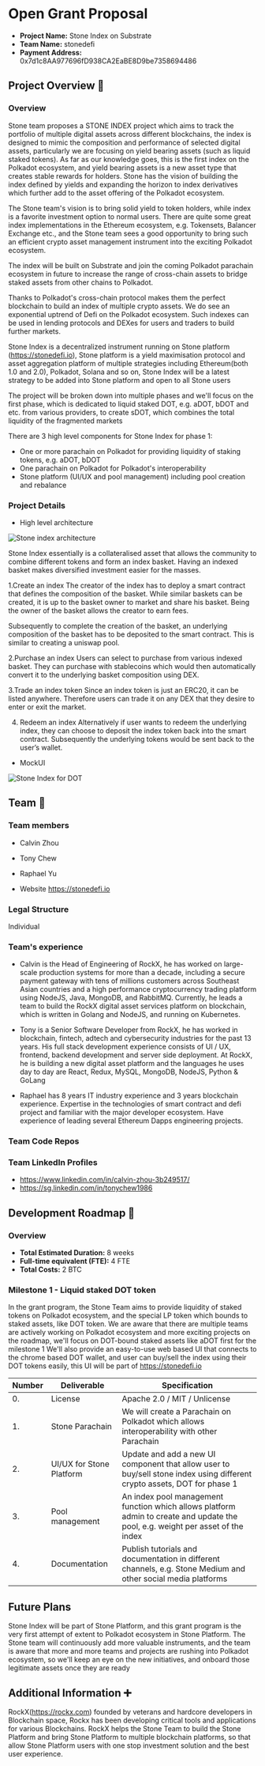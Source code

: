 # Open Grant Proposal

* **Project Name:** Stone Index on Substrate
* **Team Name:** stonedefi
* **Payment Address:** 0x7d1c8AA977696fD938CA2EaBE8D9be7358694486

## Project Overview :page_facing_up: 

### Overview

Stone team proposes a STONE INDEX project which aims to track the portfolio of multiple digital assets across different blockchains, the index is designed to mimic the composition and performance of selected digital assets, particularly we are focusing on yield bearing assets (such as liquid staked tokens). As far as our knowledge goes, this is the first index on the Polkadot ecosystem, and yield bearing assets is a new asset type that creates stable rewards for holders. Stone has the vision of building the index defined by yields and expanding the horizon to index derivatives which further add to the asset offering of the Polkadot ecosystem.

The Stone team's vision is to bring solid yield to token holders, while index is a favorite investment option to normal users. There are quite some great index implementations in the Ethereum ecosystem, e.g. Tokensets, Balancer Exchange etc., and the Stone team sees a good opportunity to bring such an efficient crypto asset management instrument into the exciting Polkadot ecosystem. 

The index will be built on Substrate and join the coming Polkadot parachain ecosystem in future to increase the range of cross-chain assets to bridge staked assets from other chains to Polkadot.

Thanks to Polkadot's cross-chain protocol makes them the perfect blockchain to build an index of multiple crypto assets. We do see an exponential uptrend of Defi on the Polkadot ecosystem. Such indexes can be used in lending protocols and DEXes for users and traders to build further markets.

Stone Index is a decentralized instrument running on Stone platform (https://stonedefi.io), Stone platform is a yield maximisation protocol and asset aggregation platform of multiple strategies including Ethereum(both 1.0 and 2.0), Polkadot, Solana and so on, Stone Index will be a latest strategy to be added into Stone platform and open to all Stone users

The project will be broken down into multiple phases and we'll focus on the first phase, which is dedicated to liquid staked DOT, e.g. aDOT, bDOT and etc. from various providers, to create sDOT, which combines the total liquidity of the fragmented markets

There are 3 high level components for Stone Index for phase 1:

* One or more parachain on Polkadot for providing liquidity of staking tokens, e.g. aDOT, bDOT
* One parachain on Polkadot for Polkadot's interoperability
* Stone platform (UI/UX and pool management) including pool creation and rebalance

### Project Details 

* High level architecture

![Stone index architecture](https://github.com/RockX-SG/stone-index/blob/master/images/stone_index_architecture.jpg)

Stone Index essentially is a collateralised asset that allows the community to combine different tokens and form an index basket. Having an indexed basket makes diversified investment easier for the masses.

1.Create an index
The creator of the index has to deploy a smart contract that defines the composition of the basket. While similar baskets can be created, it is up to the basket owner to market and share his basket. Being the owner of the basket allows the creator to earn fees.

Subsequently to complete the creation of the basket, an underlying composition of the basket has to be deposited to the smart contract. This is similar to creating a uniswap pool.

2.Purchase an index
Users can select to purchase from various indexed basket. They can purchase with stablecoins which would then automatically convert it to the underlying basket composition using DEX.

3.Trade an index token
Since an index token is just an ERC20, it can be listed anywhere. Therefore users can trade it on any DEX that they desire to enter or exit the market.

4. Redeem an index
Alternatively if user wants to redeem the underlying index, they can choose to deposit the index token back into the smart contract. Subsequently the underlying tokens would be sent back to the user’s wallet.

* MockUI

![Stone Index for DOT](https://github.com/RockX-SG/stone-index/blob/master/images/stone-index-ui.jpg)

## Team :busts_in_silhouette:

### Team members
* Calvin Zhou
* Tony Chew
* Raphael Yu

* Website
https://stonedefi.io

### Legal Structure 
Individual

### Team's experience

* Calvin is the Head of Engineering of RockX, he has worked on large-scale production systems for more than a decade, including  a secure payment gateway with tens of millions customers across Southeast Asian countries and a high performance cryptocurrency trading platform using NodeJS, Java, MongoDB, and RabbitMQ. Currently, he leads a team to build the RockX digital asset services platform on blockchain, which is written in Golang and NodeJS, and running on Kubernetes.

* Tony is a Senior Software Developer from RockX, he has worked in blockchain, fintech, adtech and cybersecurity industries for the past 13 years. His full stack development experience consists of UI / UX, frontend, backend development and server side deployment. At RockX, he is building a new digital asset platform and the languages he uses day to day are React, Redux, MySQL, MongoDB, NodeJS, Python & GoLang

* Raphael has 8 years IT industry experience and 3 years blockchain experience. Expertise in the technologies of smart contract and defi project and familiar with the major developer ecosystem. Have experience of leading several Ethereum Dapps engineering projects. 

### Team Code Repos

### Team LinkedIn Profiles
* https://www.linkedin.com/in/calvin-zhou-3b249517/
* https://sg.linkedin.com/in/tonychew1986

## Development Roadmap :nut_and_bolt: 

### Overview
* **Total Estimated Duration:** 8 weeks
* **Full-time equivalent (FTE):**  4 FTE
* **Total Costs:** 2 BTC 

### Milestone 1 -  Liquid staked DOT token

In the grant program, the Stone Team aims to provide liquidity of staked tokens on Polkadot ecosystem, and the special LP token which bounds to staked assets, like DOT token. We are aware that there are multiple teams are actively working on Polkadot ecosystem and more exciting projects on the roadmap, we'll focus on DOT-bound staked assets like aDOT first for the milestone 1
We'll also provide an easy-to-use web based UI that connects to the chrome based DOT wallet, and user can buy/sell the index using their DOT tokens easily, this UI will be part of https://stonedefi.io

| Number | Deliverable | Specification |
| ------------- | ------------- | ------------- |
| 0. | License | Apache 2.0 / MIT / Unlicense |
| 1. | Stone Parachain | We will create a Parachain on Polkadot which allows interoperability with other Parachain  |  
| 2. | UI/UX for Stone Platform | Update and add a new UI component that allow user to buy/sell stone index using different crypto assets, DOT for phase 1 |  
| 3. | Pool management | An index pool management function which allows platform admin to create and update the pool, e.g. weight per asset of the index | 
| 4. | Documentation | Publish tutorials and documentation in different channels, e.g. Stone Medium and other social media platforms | 

## Future Plans
Stone Index will be part of Stone Platform, and this grant program is the very first attempt of extent to Polkadot ecosystem in Stone Platform. The Stone team will continuously add more valuable instruments, and the team is aware that more and more teams and projects are rushing into Polkadot ecosystem, so we'll keep an eye on the new initiatives, and onboard those legitimate assets once they are ready

## Additional Information :heavy_plus_sign: 
RockX(https://rockx.com) founded by veterans and hardcore developers in Blockchain space, Rockx has been developing critical tools and applications for various Blockchains. RockX helps the Stone Team to build the Stone Platform and bring Stone Platform to multiple blockchain platforms, so that allow Stone Platform users with one stop investment solution and the best user experience.


